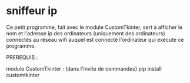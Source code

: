 # sniffeur ip

Ce petit programme, fait avec le module CustomTkinter, sert à afficher le nom et l'adresse ip des ordinateurs (uniquement des ordinateurs) connectés au réseau wifi auquel est connecté l'ordinateur qui exécute ce programme.

PREREQUIS :

module CustomTkinter : (dans l'invite de commandes) pip install customtkinter
